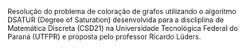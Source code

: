 Resolução do problema de coloração de grafos utilizando o algoritmo DSATUR (Degree of Saturation) desenvolvida para a discliplina de Matemática Discreta (CSD21) na Universidade Tecnológica Federal do Paraná (UTFPR) e proposta pelo professor Ricardo Lüders.
